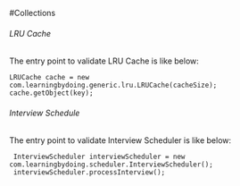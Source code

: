 #Collections
###### LRU Cache
The entry point to validate LRU Cache is like below:

```
LRUCache cache = new com.learningbydoing.generic.lru.LRUCache(cacheSize);
cache.getObject(key);
```

###### Interview Schedule
The entry point to validate Interview Scheduler is like below:

```
 InterviewScheduler interviewScheduler = new com.learningbydoing.scheduler.InterviewScheduler();
 interviewScheduler.processInterview();
 ```
